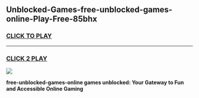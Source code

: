 
## Unblocked-Games-free-unblocked-games-online-Play-Free-85bhx
<h3>
<a href="https://premium76.site?title=free-unblocked-games-online&ref=21A">CLICK TO PLAY</a></h3>
<hr>

<h3>
<a href="https://premium76.site?title=free-unblocked-games-online&ref=21A">CLICK 2 PLAY</a>
  
</h3>

<a href="https://premium76.site?title=free-unblocked-games-online&ref=21A"><img src="https://clearcache.store/games.png"></a>


**free-unblocked-games-online games unblocked: Your Gateway to Fun and Accessible Online Gaming**
